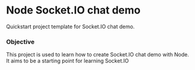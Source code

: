 
Node Socket.IO chat demo
=====================

Quickstart project template for Socket.IO chat demo.

### Objective

This project is used to learn how to create Socket.IO chat demo with Node. It aims to be a starting point for learning Socket.IO
